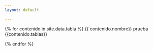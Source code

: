 ```yaml
---
layout: default

---
```



{% for contenido in site.data.tabla  %}
   {{ contenido.nombre}} prueba {{contenido.tablas}} 



{% endfor %}